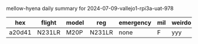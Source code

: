mellow-hyena daily summary for 2024-07-09-vallejo1-rpi3a-uat-978

|hex|flight|model|reg|emergency|mil|weirdo|
|--|--|--|--|--|--|--|
|a20d41|N231LR|M20P|N231LR|none|F|yyy|
